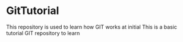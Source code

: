 # GitTutorial
This repository is used to learn how GIT works at initial
This is a basic tutorial GIT repository to learn
